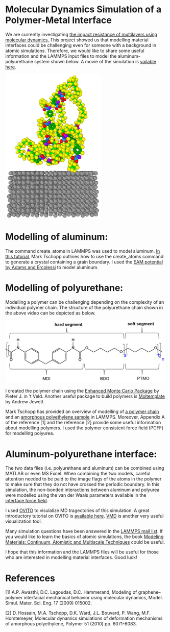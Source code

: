 # Molecular Dynamics Simulation of a Polymer-Metal Interface

We are currently investigating [the impact resistance of multilayers using molecular dynamics.](https://www.linkedin.com/pulse/mechanical-behaviour-nanomaterials-under-shock-nuwan-dewapriya/) This project showed us that modelling material interfaces could be challenging even for someone with a background in atomic simulations. Therefore, we would like to share some useful information and the LAMMPS input files to model the aluminum-polyurethane system shown below. A movie of the simulation is [vailable here](https://youtu.be/Nx7B1W6U_m8).

 <img src="image.PNG" width="300">
 
 
# Modelling of aluminum:
The command create_atoms in LAMMPS was used to model aluminum. [In this tutorial](https://github.com/mrkllntschpp/lammps-tutorials/blob/master/LAMMPS-Tutorials-03.ipynb), Mark Tschopp outlines how to use the create_atoms command to generate a crystal containing a grain boundary. 
I used the [EAM potential by Adams and Ercolessi](https://openkim.org/id/EAM_Dynamo_ErcolessiAdams_1994_Al__MO_123629422045_005) to model aluminum. 


# Modelling of polyurethane:
Modelling a polymer can be challenging depending on the complexity of an individual polymer chain. The structure of the polyurethane chain shown in the above video can be depicted as below.

 <img src="structure.PNG" width="500">
 
I created the polymer chain using the [Enhanced Monte Carlo Package](http://montecarlo.sourceforge.net/emc/Welcome.html) by Pieter J. in ’t Veld. Another useful package to build polymers is [Moltemplate](https://www.moltemplate.org/) by Andrew Jewett. 

Mark Tschopp has provided an overview of modelling of [a polymer chain](https://github.com/mrkllntschpp/lammps-tutorials/blob/master/LAMMPS-Tutorials-08.ipynb) and an [amorphous polyethylene sample](https://icme.hpc.msstate.edu/mediawiki/index.php/Deformation_of_Amorphous_Polyethylene) in LAMMPS. Moreover, Appendix A of the reference [1] and the reference [2] provide some useful information about modelling polymers. I used the polymer consistent force field (PCFF) for modelling polyurea.


# Aluminum-polyurethane interface:
The two data files (i.e. polyurethane and aluminum) can be combined using MATLAB or even MS Excel. When combining the two models, careful attention needed to be paid to the image flags of the atoms in the polymer to make sure that they do not have crossed the periodic boundary.
In this simulation, the non-bonded interactions between aluminum and polyurea were modelled using the van der Waals parameters available in the [interface force field](https://bionanostructures.com/interface-md/).

I used [OVITO](https://www.ovito.org/) to visulalize MD tragectories of this simulation. A great introductory tutorial on OVITO is [available here](https://youtu.be/z4rogk8pdt4). [VMD](https://www.ks.uiuc.edu/Research/vmd/vmd-1.9.3/) is another very useful visualization tool. 

Many simulation questions have been answered in the [LAMMPS mail list](https://lammps.sandia.gov/mail.html). If you would like to learn the basics of atomic simulations, the book [Modeling Materials: Continuum, Atomistic and Multiscale Techniques](http://www.modelingmaterials.org/the-books) could be useful.

I hope that this information and the LAMMPS files will be useful for those who are interested in modelling material interfaces. Good luck!

# References
[1] A.P. Awasthi, D.C. Lagoudas, D.C. Hammerand, Modeling of graphene–polymer interfacial mechanical behavior using molecular dynamics, Model. Simul. Mater. Sci. Eng. 17 (2009) 015002.

[2] D. Hossain, M.A. Tschopp, D.K. Ward, J.L. Bouvard, P. Wang, M.F. Horstemeyer, Molecular dynamics simulations of deformation mechanisms of amorphous polyethylene, Polymer 51 (2010) pp. 6071-6083.
